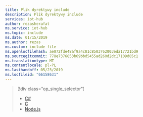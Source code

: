 ```yaml
---
title: Plik dyrektywy include
description: Plik dyrektywy include
services: iot-hub
author: rezasherafat
ms.service: iot-hub
ms.topic: include
ms.date: 01/15/2019
ms.author: rezas
ms.custom: include file
ms.openlocfilehash: ae072fde48af9a4c81c8503762003eda17721bd9
ms.sourcegitcommit: 778e7376853b69bbd5455ad260d2dc17109d05c1
ms.translationtype: MT
ms.contentlocale: pl-PL
ms.lasthandoff: 05/23/2019
ms.locfileid: "66158631"
---
```

> [!div class="op_single_selector"]
> * [C#](../articles/iot-hub/quickstart-device-streams-proxy-csharp.md)
> * [C](../articles/iot-hub/quickstart-device-streams-proxy-c.md)
> * [Node.js](../articles/iot-hub/quickstart-device-streams-proxy-nodejs.md)